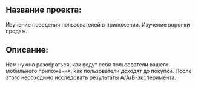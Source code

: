 ## Название проекта:
Изучение поведения пользователей в приложении. Изучение воронки продаж.
## Описание:
Нам нужно разобраться, как ведут себя пользователи вашего мобильного приложения, как пользователи доходят до покупки.
После этого необходимо исследовать результаты A/A/B-эксперимента.
